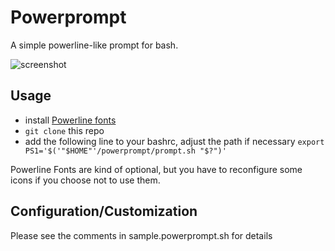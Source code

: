 # Powerprompt

A simple powerline-like prompt for bash.

![screenshot](https://user-images.githubusercontent.com/2353088/30746888-a5495406-9fab-11e7-81d8-f1ab0feb2d25.png)

## Usage

* install [Powerline fonts](https://github.com/powerline/fonts)
* `git clone` this repo
* add the following line to your bashrc, adjust the path if necessary
  `export PS1='$('"$HOME"'/powerprompt/prompt.sh "$?")'`

Powerline Fonts are kind of optional, but you have to reconfigure some icons
if you choose not to use them.

## Configuration/Customization

Please see the comments in sample.powerprompt.sh for details

